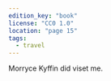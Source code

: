 ```yaml
---
edition_key: "book"
license: "CC0 1.0"
location: "page 15"
tags:
  - travel
---
```

Morryce
Kyffin did viset me.
